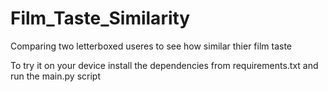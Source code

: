 # Film_Taste_Similarity

Comparing two letterboxed useres to see how similar thier film taste

To try it on your device install the dependencies from requirements.txt and run the main.py script

